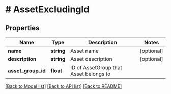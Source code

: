 # # AssetExcludingId

## Properties

Name | Type | Description | Notes
------------ | ------------- | ------------- | -------------
**name** | **string** | Asset name | [optional] 
**description** | **string** | Asset description | [optional] 
**asset_group_id** | **float** | ID of AssetGroup that Asset belongs to | 

[[Back to Model list]](../../README.md#documentation-for-models) [[Back to API list]](../../README.md#documentation-for-api-endpoints) [[Back to README]](../../README.md)


